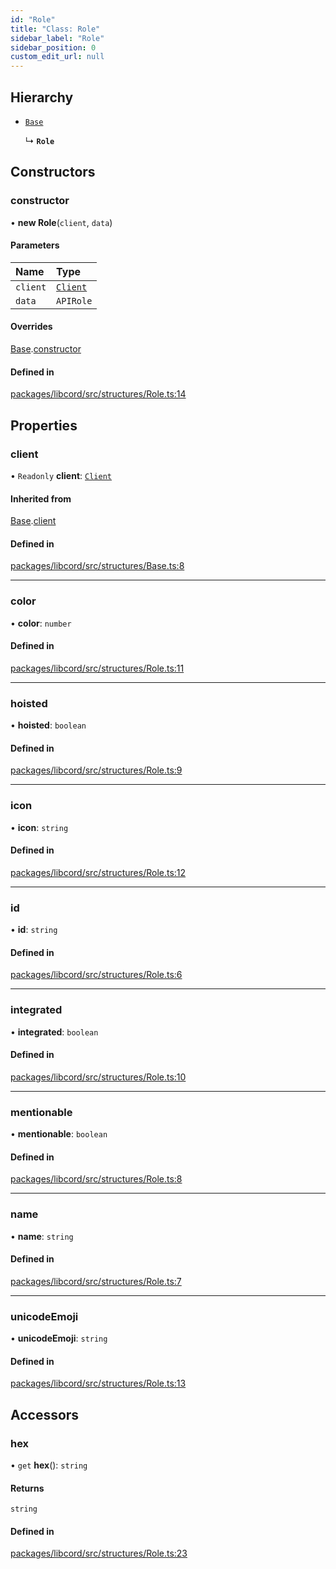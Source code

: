 ```yaml
---
id: "Role"
title: "Class: Role"
sidebar_label: "Role"
sidebar_position: 0
custom_edit_url: null
---
```


## Hierarchy

- [`Base`](Base.md)

  ↳ **`Role`**

## Constructors

### constructor

• **new Role**(`client`, `data`)

#### Parameters

| Name | Type |
| :------ | :------ |
| `client` | [`Client`](Client.md) |
| `data` | `APIRole` |

#### Overrides

[Base](Base.md).[constructor](Base.md#constructor)

#### Defined in

[packages/libcord/src/structures/Role.ts:14](https://github.com/Libcord/libcord/blob/60a6e24/packages/libcord/src/structures/Role.ts#L14)

## Properties

### client

• `Readonly` **client**: [`Client`](Client.md)

#### Inherited from

[Base](Base.md).[client](Base.md#client)

#### Defined in

[packages/libcord/src/structures/Base.ts:8](https://github.com/Libcord/libcord/blob/60a6e24/packages/libcord/src/structures/Base.ts#L8)

___

### color

• **color**: `number`

#### Defined in

[packages/libcord/src/structures/Role.ts:11](https://github.com/Libcord/libcord/blob/60a6e24/packages/libcord/src/structures/Role.ts#L11)

___

### hoisted

• **hoisted**: `boolean`

#### Defined in

[packages/libcord/src/structures/Role.ts:9](https://github.com/Libcord/libcord/blob/60a6e24/packages/libcord/src/structures/Role.ts#L9)

___

### icon

• **icon**: `string`

#### Defined in

[packages/libcord/src/structures/Role.ts:12](https://github.com/Libcord/libcord/blob/60a6e24/packages/libcord/src/structures/Role.ts#L12)

___

### id

• **id**: `string`

#### Defined in

[packages/libcord/src/structures/Role.ts:6](https://github.com/Libcord/libcord/blob/60a6e24/packages/libcord/src/structures/Role.ts#L6)

___

### integrated

• **integrated**: `boolean`

#### Defined in

[packages/libcord/src/structures/Role.ts:10](https://github.com/Libcord/libcord/blob/60a6e24/packages/libcord/src/structures/Role.ts#L10)

___

### mentionable

• **mentionable**: `boolean`

#### Defined in

[packages/libcord/src/structures/Role.ts:8](https://github.com/Libcord/libcord/blob/60a6e24/packages/libcord/src/structures/Role.ts#L8)

___

### name

• **name**: `string`

#### Defined in

[packages/libcord/src/structures/Role.ts:7](https://github.com/Libcord/libcord/blob/60a6e24/packages/libcord/src/structures/Role.ts#L7)

___

### unicodeEmoji

• **unicodeEmoji**: `string`

#### Defined in

[packages/libcord/src/structures/Role.ts:13](https://github.com/Libcord/libcord/blob/60a6e24/packages/libcord/src/structures/Role.ts#L13)

## Accessors

### hex

• `get` **hex**(): `string`

#### Returns

`string`

#### Defined in

[packages/libcord/src/structures/Role.ts:23](https://github.com/Libcord/libcord/blob/60a6e24/packages/libcord/src/structures/Role.ts#L23)
